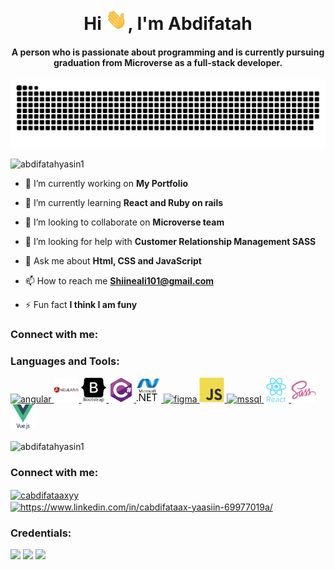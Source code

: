 <div align="center">
<h1 align="center">Hi <img width="35" src="https://github.com/1999AZZAR/1999AZZAR/blob/main/resources/img/waving.gif">, I'm Abdifatah</h1>
  <h4 align="center">A person who is passionate about programming and is currently pursuing graduation from Microverse as a full-stack developer.</h4>
</div>
  

 <div align="center">
  <a href="https://cluab.github.io/1999AZZAR/">
  <img  src="https://github.com/1999AZZAR/1999AZZAR/blob/main/resources/img/grid-snake.svg"
       alt="snake" /></a>
</div>
</h3>

<p align="left"> <img src="https://komarev.com/ghpvc/?username=abdifatahyasin1&label=Profile%20views&color=0e75b6&style=flat" alt="abdifatahyasin1" /> </p>

- 🔭 I’m currently working on **My Portfolio**

- 🌱 I’m currently learning **React and Ruby on rails**

- 👯 I’m looking to collaborate on **Microverse team**

- 🤝 I’m looking for help with **Customer Relationship Management SASS**

- 💬 Ask me about **Html, CSS and JavaScript**

- 📫 How to reach me **Shiineali101@gmail.com**

- ⚡ Fun fact **I think I am funy**

<h3 align="left">Connect with me:</h3>
<p align="left">
</p>

<h3 align="left">Languages and Tools:</h3>
<p align="left"> <a href="https://angular.io" target="_blank" rel="noreferrer"> <img src="https://angular.io/assets/images/logos/angular/angular.svg" alt="angular" width="40" height="40"/> </a> <a href="https://angular.io" target="_blank" rel="noreferrer"> <img src="https://raw.githubusercontent.com/devicons/devicon/master/icons/angularjs/angularjs-original-wordmark.svg" alt="angularjs" width="40" height="40"/> </a> <a href="https://getbootstrap.com" target="_blank" rel="noreferrer"> <img src="https://raw.githubusercontent.com/devicons/devicon/master/icons/bootstrap/bootstrap-plain-wordmark.svg" alt="bootstrap" width="40" height="40"/> </a> <a href="https://www.w3schools.com/cs/" target="_blank" rel="noreferrer"> <img src="https://raw.githubusercontent.com/devicons/devicon/master/icons/csharp/csharp-original.svg" alt="csharp" width="40" height="40"/> </a> <a href="https://dotnet.microsoft.com/" target="_blank" rel="noreferrer"> <img src="https://raw.githubusercontent.com/devicons/devicon/master/icons/dot-net/dot-net-original-wordmark.svg" alt="dotnet" width="40" height="40"/> </a> <a href="https://www.figma.com/" target="_blank" rel="noreferrer"> <img src="https://www.vectorlogo.zone/logos/figma/figma-icon.svg" alt="figma" width="40" height="40"/> </a> <a href="https://developer.mozilla.org/en-US/docs/Web/JavaScript" target="_blank" rel="noreferrer"> <img src="https://raw.githubusercontent.com/devicons/devicon/master/icons/javascript/javascript-original.svg" alt="javascript" width="40" height="40"/> </a> <a href="https://www.microsoft.com/en-us/sql-server" target="_blank" rel="noreferrer"> <img src="https://www.svgrepo.com/show/303229/microsoft-sql-server-logo.svg" alt="mssql" width="40" height="40"/> </a> <a href="https://reactjs.org/" target="_blank" rel="noreferrer"> <img src="https://raw.githubusercontent.com/devicons/devicon/master/icons/react/react-original-wordmark.svg" alt="react" width="40" height="40"/> </a> <a href="https://sass-lang.com" target="_blank" rel="noreferrer"> <img src="https://raw.githubusercontent.com/devicons/devicon/master/icons/sass/sass-original.svg" alt="sass" width="40" height="40"/> </a> <a href="https://vuejs.org/" target="_blank" rel="noreferrer"> <img src="https://raw.githubusercontent.com/devicons/devicon/master/icons/vuejs/vuejs-original-wordmark.svg" alt="vuejs" width="40" height="40"/> </a> </p>

<p><img align="center" src="https://github-readme-stats.vercel.app/api/top-langs?username=abdifatahyasin1&show_icons=true&locale=en&layout=compact" alt="abdifatahyasin1" /></p>
  
  <h3 align="left">Connect with me:</h3>
<p align="left">
<a href="https://twitter.com/cabdifataaxyy" target="blank"><img align="center" src="https://raw.githubusercontent.com/rahuldkjain/github-profile-readme-generator/master/src/images/icons/Social/twitter.svg" alt="cabdifataaxyy" height="30" width="40" /></a>
  <a href="https://linkedin.com/in/https://www.linkedin.com/in/cabdifataax-yaasiin-69977019a/" target="blank"><img align="center" src="https://raw.githubusercontent.com/rahuldkjain/github-profile-readme-generator/master/src/images/icons/Social/linked-in-alt.svg" alt="https://www.linkedin.com/in/cabdifataax-yaasiin-69977019a/" height="30" width="40" /></a>
  
  <h3 align="left">Credentials:</h3>




  <div>
  
 <img src="https://user-images.githubusercontent.com/41564330/215272443-654d97a2-2546-405d-bb1b-abcaa590d5ef.png" width="100" />
 
 <img src="https://user-images.githubusercontent.com/41564330/221399378-f097b36e-dee7-400c-af53-e913a1fa4728.png" width="100"/>
<img src="https://user-images.githubusercontent.com/41564330/221399555-d5255600-83f0-406a-9289-d002f887f45a.png" width="100"/>
  </div>

